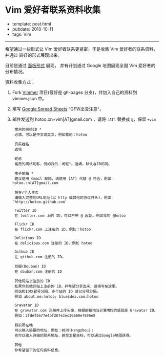 
# Vim 爱好者联系资料收集

- template: post.html
- pubdate: 2010-10-11
- tags: Vim

----


希望通过一些形式让 Vim 爱好者联系更紧密，于是收集 Vim 爱好者的联系资料，并通过
较好的形式展现出来。

目前是通过 [面板形式](http://hotoo.me/Vimmer/vimmer.html) 展现，
并有计划通过 Google 地图展现全国 Vim 爱好者的分布情况。

资料收集方式：

1. Fork [Vimmer](http://github.com/hotoo/Vimmer) 项目(最好是 gh-pages 分支)，并加入自己的资料到 vimmer.json 中。
1. 填写 [Google Spread Sheets](https://spreadsheets.google.com/viewform?formkey=dHdHM3R6S25PZDVON05yRjhWWWw2MkE6MQ) ^GFW出没注意^。
1. 邮件发送到 hotoo.cn+vim[AT]gmail.com ，请将 `[AT]` 替换成 `@`，保留 `+vim`

        常用的网络ID *
        必填，可以是中文或英文，例如我的：hotoo

        真实姓名
        选填

        昵称
        常用的网络昵称，例如我的：闲耘™。选填，默认与ID相同。

        电子邮箱 *
        建议使用 Gmail 邮箱，请使用 [AT] 代替 @ 符合，例如：hotoo.cn[AT]gmail.com

        博客/个人主页
        请输入完整的URL地址(以 http 或其他的协议开头)，例如：`http://hotoo.github.com`

        Twitter ID
        在 twitter.com 上的 ID，可以不带 @ 起始。例如我的 @hotoo

        Flickr ID
        在 flickr.com 上注册的 ID，例如：hotoo

        Delicious ID
        在 delicious.com 注册的 ID，例如 hotoo

        Github ID
        在 github.com 注册的 ID。

        豆瓣(Douban) ID
        在 douban.com 注册的 ID

        其他网站上注册的 ID
        如果你其他网站上注册的 ID，并希望分享出来，请填写在这里。
        网站和ID以冒号分隔，多个站的 ID 请以分号分隔。
        例如 about.me:hotoo; blueidea.com:hotoo

        Gravatar ID
        在 gravatar.com 注册并上传头像，根据邮箱地址计算MD5的值就是 Gravatar ID。
        例如：2fdef0a77e4bf207e3ec30660e7896e8

        目前所在地
        可以输入简要的地址，例如：杭州(Hangzhou)；
        也可以输入详细的联系地址，甚至卫星坐标，可以通过Google地图获得。

        其他
        你希望留下的任何资料信息。
